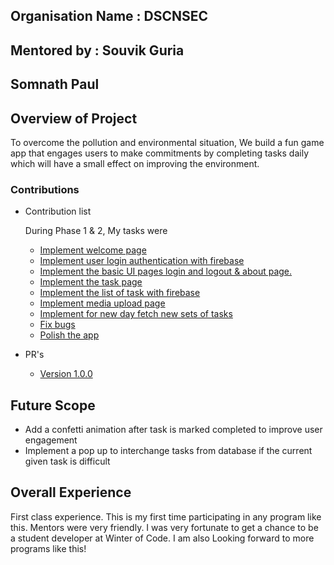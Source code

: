 
## Organisation Name : DSCNSEC
## Mentored by : Souvik Guria
## Somnath Paul 

## Overview of Project
To overcome the pollution and environmental situation, We build a fun game app that engages users to make commitments by completing tasks daily which will have a small effect on improving the environment.

### Contributions

- Contribution list

  During Phase 1 & 2, My tasks were
   - [Implement welcome page](https://github.com/dscnsec/Go-green/search?q=committer%3Asp-xd+welcome+page&type=commits)
   - [Implement user login authentication with firebase](https://github.com/dscnsec/Go-green/search?q=committer%3Asp-xd+sign+in&type=commits)
   - [Implement the basic UI pages login and logout & about page.](https://github.com/dscnsec/Go-green/search?q=committer%3Asp-xd+page&type=commits)
   - [Implement the task page](https://github.com/dscnsec/Go-green/commit/2f688bb0222091d796b877b301a75d666a84d453)
   - [Implement the list of task with firebase](https://github.com/dscnsec/Go-green/commit/e617d284fba25ded95c654afee35f76d1b5d48fa)
   - [Implement media upload page](https://github.com/dscnsec/Go-green/search?q=committer%3Asp-xd+upload&type=commits)
   - [Implement for new day fetch new sets of tasks](https://github.com/dscnsec/Go-green/commit/467e2439c03b5b0a8d31ccd5ac8636aa5469f1dd)
   - [Fix bugs](https://github.com/dscnsec/Go-green/commit/6108cd6e44c52c8f2fb0606c3b3051f8dd9936db)
   - [Polish the app](https://github.com/dscnsec/Go-green/search?q=committer%3Asp-xd+fixed&type=commits)

- PR's 
   - [Version 1.0.0](https://github.com/dscnsec/Go-green/pull/1)
 
## Future Scope
- Add a confetti animation after task is marked completed to improve user engagement
- Implement a pop up to interchange tasks from database if the current given task is difficult

## Overall Experience
First class experience. This is my first time participating in any program like this. Mentors were very friendly. I was very fortunate to get a chance to be a student developer at Winter of Code. I am also Looking forward to more programs like this!